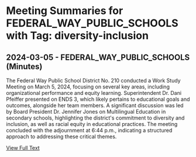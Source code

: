 # Meeting Summaries for FEDERAL_WAY_PUBLIC_SCHOOLS with Tag: diversity-inclusion

## 2024-03-05 - FEDERAL_WAY_PUBLIC_SCHOOLS (Minutes)

The Federal Way Public School District No. 210 conducted a Work Study Meeting on March 5, 2024, focusing on several key areas, including organizational performance and equity learning. Superintendent Dr. Dani Pfeiffer presented on ENDS 3, which likely pertains to educational goals and outcomes, alongside her team members. A significant discussion was led by Board President Dr. Jennifer Jones on Multilingual Education in secondary schools, highlighting the district's commitment to diversity and inclusion, as well as racial equity in educational practices. The meeting concluded with the adjournment at 6:44 p.m., indicating a structured approach to addressing these critical themes.

[View Full Text](https://raw.githubusercontent.com/VoronoiPerspectives/WashingtonStateSchoolBoardExplorer/refs/heads/main/data/countries/usa/states/wa/counties/king/school_boards/federal_way_public_schools/2024/2024-03-05-minutes.txt)

